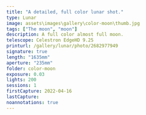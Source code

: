 ```yaml
---
title: "A detailed, full color lunar shot."
type: Lunar
image: assets\images\gallery\color-moon\thumb.jpg
tags: ["The moon", "moon"]
description: A full color almost full moon.
telescope: Celestron EdgeHD 9.25
printurl: /gallery/lunar/photo/2682977949
signature: true
length: "1635mm"
aperture: "235mm"
folder: color-moon
exposure: 0.03
lights: 200
sessions: 1
firstCapture: 2022-04-16
lastCapture:
noannotations: true
---
```

